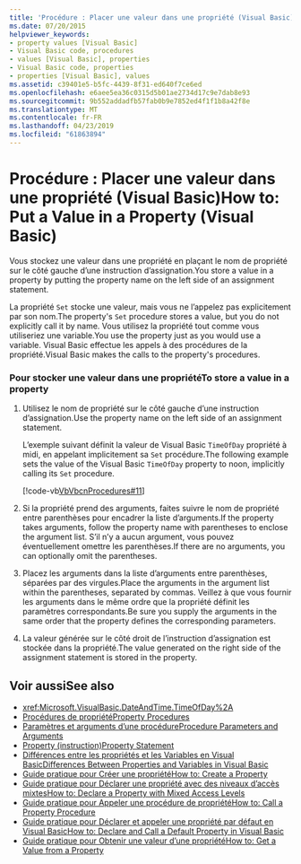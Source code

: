 ```yaml
---
title: 'Procédure : Placer une valeur dans une propriété (Visual Basic)'
ms.date: 07/20/2015
helpviewer_keywords:
- property values [Visual Basic]
- Visual Basic code, procedures
- values [Visual Basic], properties
- Visual Basic code, properties
- properties [Visual Basic], values
ms.assetid: c39401e5-b5fc-4439-8f31-ed640f7ce6ed
ms.openlocfilehash: e6aee5ea36c0315d5b01ae2734d17c9e7dab8e93
ms.sourcegitcommit: 9b552addadfb57fab0b9e7852ed4f1f1b8a42f8e
ms.translationtype: MT
ms.contentlocale: fr-FR
ms.lasthandoff: 04/23/2019
ms.locfileid: "61863894"
---
```

# <a name="how-to-put-a-value-in-a-property-visual-basic"></a><span data-ttu-id="20405-102">Procédure : Placer une valeur dans une propriété (Visual Basic)</span><span class="sxs-lookup"><span data-stu-id="20405-102">How to: Put a Value in a Property (Visual Basic)</span></span>
<span data-ttu-id="20405-103">Vous stockez une valeur dans une propriété en plaçant le nom de propriété sur le côté gauche d’une instruction d’assignation.</span><span class="sxs-lookup"><span data-stu-id="20405-103">You store a value in a property by putting the property name on the left side of an assignment statement.</span></span>  
  
 <span data-ttu-id="20405-104">La propriété `Set` stocke une valeur, mais vous ne l’appelez pas explicitement par son nom.</span><span class="sxs-lookup"><span data-stu-id="20405-104">The property's `Set` procedure stores a value, but you do not explicitly call it by name.</span></span> <span data-ttu-id="20405-105">Vous utilisez la propriété tout comme vous utiliseriez une variable.</span><span class="sxs-lookup"><span data-stu-id="20405-105">You use the property just as you would use a variable.</span></span> <span data-ttu-id="20405-106">Visual Basic effectue les appels à des procédures de la propriété.</span><span class="sxs-lookup"><span data-stu-id="20405-106">Visual Basic makes the calls to the property's procedures.</span></span>  
  
### <a name="to-store-a-value-in-a-property"></a><span data-ttu-id="20405-107">Pour stocker une valeur dans une propriété</span><span class="sxs-lookup"><span data-stu-id="20405-107">To store a value in a property</span></span>  
  
1. <span data-ttu-id="20405-108">Utilisez le nom de propriété sur le côté gauche d’une instruction d’assignation.</span><span class="sxs-lookup"><span data-stu-id="20405-108">Use the property name on the left side of an assignment statement.</span></span>  
  
     <span data-ttu-id="20405-109">L’exemple suivant définit la valeur de Visual Basic `TimeOfDay` propriété à midi, en appelant implicitement sa `Set` procédure.</span><span class="sxs-lookup"><span data-stu-id="20405-109">The following example sets the value of the Visual Basic `TimeOfDay` property to noon, implicitly calling its `Set` procedure.</span></span>  
  
     [!code-vb[VbVbcnProcedures#11](~/samples/snippets/visualbasic/VS_Snippets_VBCSharp/VbVbcnProcedures/VB/Class1.vb#11)]  
  
2. <span data-ttu-id="20405-110">Si la propriété prend des arguments, faites suivre le nom de propriété entre parenthèses pour encadrer la liste d’arguments.</span><span class="sxs-lookup"><span data-stu-id="20405-110">If the property takes arguments, follow the property name with parentheses to enclose the argument list.</span></span> <span data-ttu-id="20405-111">S’il n’y a aucun argument, vous pouvez éventuellement omettre les parenthèses.</span><span class="sxs-lookup"><span data-stu-id="20405-111">If there are no arguments, you can optionally omit the parentheses.</span></span>  
  
3. <span data-ttu-id="20405-112">Placez les arguments dans la liste d’arguments entre parenthèses, séparées par des virgules.</span><span class="sxs-lookup"><span data-stu-id="20405-112">Place the arguments in the argument list within the parentheses, separated by commas.</span></span> <span data-ttu-id="20405-113">Veillez à que vous fournir les arguments dans le même ordre que la propriété définit les paramètres correspondants.</span><span class="sxs-lookup"><span data-stu-id="20405-113">Be sure you supply the arguments in the same order that the property defines the corresponding parameters.</span></span>  
  
4. <span data-ttu-id="20405-114">La valeur générée sur le côté droit de l’instruction d’assignation est stockée dans la propriété.</span><span class="sxs-lookup"><span data-stu-id="20405-114">The value generated on the right side of the assignment statement is stored in the property.</span></span>  
  
## <a name="see-also"></a><span data-ttu-id="20405-115">Voir aussi</span><span class="sxs-lookup"><span data-stu-id="20405-115">See also</span></span>

- <xref:Microsoft.VisualBasic.DateAndTime.TimeOfDay%2A>
- [<span data-ttu-id="20405-116">Procédures de propriété</span><span class="sxs-lookup"><span data-stu-id="20405-116">Property Procedures</span></span>](./property-procedures.md)
- [<span data-ttu-id="20405-117">Paramètres et arguments d’une procédure</span><span class="sxs-lookup"><span data-stu-id="20405-117">Procedure Parameters and Arguments</span></span>](./procedure-parameters-and-arguments.md)
- [<span data-ttu-id="20405-118">Property (instruction)</span><span class="sxs-lookup"><span data-stu-id="20405-118">Property Statement</span></span>](../../../../visual-basic/language-reference/statements/property-statement.md)
- [<span data-ttu-id="20405-119">Différences entre les propriétés et les Variables en Visual Basic</span><span class="sxs-lookup"><span data-stu-id="20405-119">Differences Between Properties and Variables in Visual Basic</span></span>](./differences-between-properties-and-variables.md)
- [<span data-ttu-id="20405-120">Guide pratique pour Créer une propriété</span><span class="sxs-lookup"><span data-stu-id="20405-120">How to: Create a Property</span></span>](./how-to-create-a-property.md)
- [<span data-ttu-id="20405-121">Guide pratique pour Déclarer une propriété avec des niveaux d’accès mixtes</span><span class="sxs-lookup"><span data-stu-id="20405-121">How to: Declare a Property with Mixed Access Levels</span></span>](./how-to-declare-a-property-with-mixed-access-levels.md)
- [<span data-ttu-id="20405-122">Guide pratique pour Appeler une procédure de propriété</span><span class="sxs-lookup"><span data-stu-id="20405-122">How to: Call a Property Procedure</span></span>](./how-to-call-a-property-procedure.md)
- [<span data-ttu-id="20405-123">Guide pratique pour Déclarer et appeler une propriété par défaut en Visual Basic</span><span class="sxs-lookup"><span data-stu-id="20405-123">How to: Declare and Call a Default Property in Visual Basic</span></span>](./how-to-declare-and-call-a-default-property.md)
- [<span data-ttu-id="20405-124">Guide pratique pour Obtenir une valeur d’une propriété</span><span class="sxs-lookup"><span data-stu-id="20405-124">How to: Get a Value from a Property</span></span>](./how-to-get-a-value-from-a-property.md)
